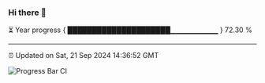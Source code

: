 ### Hi there 👋

⏳ Year progress { █████████████████████▁▁▁▁▁▁▁▁▁ } 72.30 %

---

⏰ Updated on Sat, 21 Sep 2024 14:36:52 GMT

![Progress Bar CI](https://github.com/IshwaranRudhara/GIT-ACTION/workflows/Progress%20Bar%20CI/badge.svg)
